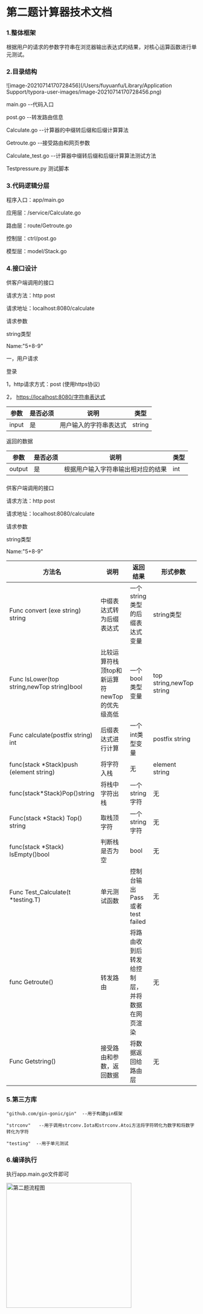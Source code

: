 # 第二题计算器技术文档

### 1.整体框架

根据用户的请求的参数字符串在浏览器输出表达式的结果，对核心运算函数进行单元测试。

### 2.目录结构

![image-20210714170728456](/Users/fuyuanfu/Library/Application Support/typora-user-images/image-20210714170728456.png)

main.go  --代码入口

post.go --转发路由信息

Calculate.go --计算器的中缀转后缀和后缀计算算法

Getroute.go --接受路由和网页参数

Calculate_test.go --计算器中缀转后缀和后缀计算算法测试方法

Testpressure.py 测试脚本

### 3.代码逻辑分层

程序入口：app/main.go

应用层：/service/Calculate.go

路由层：route/Getroute.go

控制层：ctrl/post.go

模型层：model/Stack.go



### 4.接口设计

供客户端调用的接口

请求方法：http post

请求地址：localhost:8080/calculate

请求参数

string类型

Name:"5+8-9"

一，用户请求

 

登录

 

1，http请求方式：post (使用https协议)

2，  [https://localhost:8080/字符串表达式](https://localhost:8080/表达式)

| 参数  | 是否必须 | 说明                   | 类型   |
| ----- | -------- | ---------------------- | ------ |
| input | 是       | 用户输入的字符串表达式 | string |

 

返回的数据

| 参数   | 是否必须 | 说明                               | 类型 |
| ------ | -------- | ---------------------------------- | ---- |
| output | 是       | 根据用户输入字符串输出相对应的结果 | int  |

### 

供客户端调用的接口

请求方法：http post

请求地址：localhost:8080/calculate

请求参数

string类型

Name:"5+8-9" 





| 方法名                                     | 说明                                          | 返回结果                                     | 形式参数                 |
| ------------------------------------------ | --------------------------------------------- | -------------------------------------------- | ------------------------ |
| Func convert (exe string) string           | 中缀表达式转为后缀表达式                      | 一个string类型的后缀表达式变量               | string类型               |
| Func IsLower(top string,newTop string)bool | 比较运算符栈顶top和新运算符newTop的优先级高低 | 一个bool类型变量                             | top string,newTop string |
| Func calculate(postfix string) int         | 后缀表达式进行计算                            | 一个int类型变量                              | postfix string           |
| func(stack *Stack)push (element string)    | 将字符入栈                                    | 无                                           | element string           |
| func(stack*Stack)Pop()string               | 将栈中字符出栈                                | 一个string 字符                              | 无                       |
| Func(stack *Stack) Top() string            | 取栈顶字符                                    | 一个string字符                               | 无                       |
| func(stack *Stack) IsEmpty()bool           | 判断栈是否为空                                | bool                                         | 无                       |
| Func Test_Calculate(t *testing.T)          | 单元测试函数                                  | 控制台输出Pass或者test failed                | 无                       |
| func Getroute()                            | 转发路由                                      | 将路由收到后转发给控制层，并将数据在网页渲染 | 无                       |
| Func Getstring()                           | 接受路由和参数，返回数据                      | 将数据返回给路由层                           | 无                       |

 

 



### 5.第三方库

```
"github.com/gin-gonic/gin"  --用于构建gin框架
```

```
"strconv"   --用于调用strconv.Iota和strconv.Atoi方法将字符转化为数字和将数字转化为字符
```

```
"testing"  --用于单元测试
```

### 6.编译执行

执行app.main.go文件即可

<img width="331" alt="第二题流程图" src="https://user-images.githubusercontent.com/87068277/125782226-a8106024-0c38-42e8-8f82-f430ff694fb3.png">


